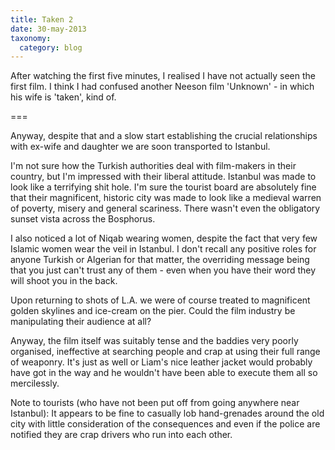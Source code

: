 ```yaml
---
title: Taken 2
date: 30-may-2013
taxonomy:
  category: blog
---
```


After watching the first five minutes, I realised I have not actually seen the first film.  I think I had confused another Neeson film 'Unknown' - in which his wife is 'taken', kind of.

===

Anyway, despite that and a slow start establishing the crucial relationships with ex-wife and daughter we are soon transported to Istanbul. 

I'm not sure how the Turkish authorities deal with film-makers in their country, but I'm impressed with their liberal attitude. Istanbul was made to look like a terrifying shit hole. I'm sure the tourist board are absolutely fine that their magnificent, historic city was made to look like a medieval warren of poverty, misery and general scariness.  There wasn't even the obligatory sunset vista across the Bosphorus.

I also noticed a lot of Niqab wearing women, despite the fact that very few Islamic women wear the veil in Istanbul. I don't recall any positive roles for anyone Turkish or Algerian for that matter, the overriding message being that you just can't trust any of them - even when you have their word they will shoot you in the back.

Upon returning to shots of L.A. we were of course treated to magnificent golden skylines and ice-cream on the pier. Could the film industry be manipulating their audience at all?

Anyway, the film itself was suitably tense and the baddies very poorly organised, ineffective at searching people and crap at using their full range of weaponry.  It's just as well or Liam's nice leather jacket would probably have got in the way and he wouldn't have been able to execute them all so mercilessly.

Note to tourists (who have not been put off from going anywhere near Istanbul): It appears to be fine to casually lob hand-grenades around the old city with little consideration of the consequences and even if the police are  notified they are crap drivers who run into each other.